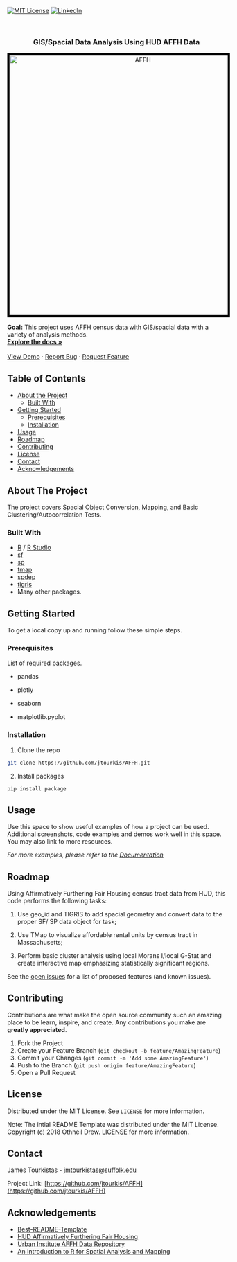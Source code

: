 
 [![MIT License][license-shield]][license-url]
  [![LinkedIn][linkedin-shield]][linkedin-url]

<br />

  
  <h3 align="center">GIS/Spacial Data Analysis Using HUD AFFH Data</h3>
  
<p align="center">
  <a href="https://github.com/jtourkis/AFFH">
    <img src="Affordable.png" alt="AFFH" width="600" height="600" style="border:5px solid black">
  </a>
  <p align="center">
   
  
  <b>Goal:</b> This project uses AFFH census data with GIS/spacial data with a variety of analysis methods.
    <br />
    <a href="https://github.com/jtourkis/AFFH"><strong>Explore the docs »</strong></a>
    <br />
    <br />
    <a href="https://github.com/jtourkis/AFFH">View Demo</a>
    ·
    <a href="https://github.com/jtourkis/AFFH/issues">Report Bug</a>
    ·
    <a href="https://github.com/jtourkis/AFFH/issues">Request Feature</a>
  </p>
</p>



<!-- TABLE OF CONTENTS -->
## Table of Contents

* [About the Project](#about-the-project)
  * [Built With](#built-with)
* [Getting Started](#getting-started)
  * [Prerequisites](#prerequisites)
  * [Installation](#installation)
* [Usage](#usage)
* [Roadmap](#roadmap)
* [Contributing](#contributing)
* [License](#license)
* [Contact](#contact)
* [Acknowledgements](#acknowledgements)



<!-- ABOUT THE PROJECT -->
## About The Project

The project covers Spacial Object Conversion, Mapping, and Basic Clustering/Autocorrelation Tests.

### Built With

* [R](https://www.r-project.org) / [R Studio](https://www.rstudio.com)
* [sf](https://r-spatial.github.io/sf/)
* [sp](https://cran.r-project.org/web/packages/sp/index.html)
* [tmap](https://github.com/mtennekes/tmap)
* [spdep](https://cran.r-project.org/web/packages/spdep/index.html)
* [tigris](https://cran.r-project.org/web/packages/tigris/tigris.pdf)
* Many other packages.


<!-- GETTING STARTED -->
## Getting Started

To get a local copy up and running follow these simple steps.

### Prerequisites

List of required packages.

* pandas

* plotly

* seaborn

* matplotlib.pyplot


### Installation
 
1. Clone the repo

```sh
git clone https://github.com/jtourkis/AFFH.git
```
2. Install packages
```sh
pip install package
```


<!-- USAGE EXAMPLES -->
## Usage

Use this space to show useful examples of how a project can be used. Additional screenshots, code examples and demos work well in this space. You may also link to more resources.

_For more examples, please refer to the [Documentation](https://example.com)_



<!-- ROADMAP -->
## Roadmap
Using Affirmatively Furthering Fair Housing census tract data from HUD, this code performs the following tasks:

1) Use geo_id and TIGRIS to add spacial geometry and convert data to the proper SF/ SP data object for task;

2) Use TMap to visualize affordable rental units by census tract in Massachusetts;

3) Perform basic cluster analysis using local Morans I/local G-Stat and create interactive map emphasizing statistically significant regions. 


See the [open issues](https://github.com/github_username/repo/issues) for a list of proposed features (and known issues).



<!-- CONTRIBUTING -->
## Contributing

Contributions are what make the open source community such an amazing place to be learn, inspire, and create. Any contributions you make are **greatly appreciated**.

1. Fork the Project
2. Create your Feature Branch (`git checkout -b feature/AmazingFeature`)
3. Commit your Changes (`git commit -m 'Add some AmazingFeature'`)
4. Push to the Branch (`git push origin feature/AmazingFeature`)
5. Open a Pull Request



<!-- LICENSE -->
## License

Distributed under the MIT License. See `LICENSE` for more information.

Note: The intial README Template was distributed under the MIT License. Copyright (c) 2018 Othneil Drew. [LICENSE](https://github.com/othneildrew/Best-README-Template/blob/master/LICENSE.txt)  for more information. 



<!-- CONTACT -->
## Contact

James Tourkistas - jmtourkistas@suffolk.edu

Project Link: [https://github.com/jtourkis/AFFH](https://github.com/jtourkis/AFFH)



<!-- ACKNOWLEDGEMENTS -->
## Acknowledgements

* [Best-README-Template](https://github.com/othneildrew/Best-README-Template/blob/master/BLANK_README.md) 
* [HUD Affirmatively Furthering Fair Housing](https://www.hud.gov/program_offices/fair_housing_equal_opp/affh)
* [Urban Institute AFFH Data Repository](https://datacatalog.urban.org/dataset/data-and-tools-fair-housing-planning/resource/a74665c3-6fa0-4d84-9c1e-d40fc3cf0f8c)
* [An Introduction to R for Spatial Analysis and Mapping](https://uk.sagepub.com/en-gb/eur/an-introduction-to-r-for-spatial-analysis-and-mapping/book258267)



<!-- MARKDOWN LINKS & IMAGES -->
<!-- https://www.markdownguide.org/basic-syntax/#reference-style-links -->
[license-shield]: https://img.shields.io/github/license/othneildrew/Best-README-Template.svg?style=flat-square
[license-url]: https://github.com/jtourkis/MBTA-Ridership-Model/blob/master/LICENSE.txt
[linkedin-shield]: https://img.shields.io/badge/-LinkedIn-black.svg?style=flat-square&logo=linkedin&colorB=555
[linkedin-url]: https://www.linkedin.com/in/james-tourkistas-7127ba167/
[product-screenshot]: images/screenshot.png
